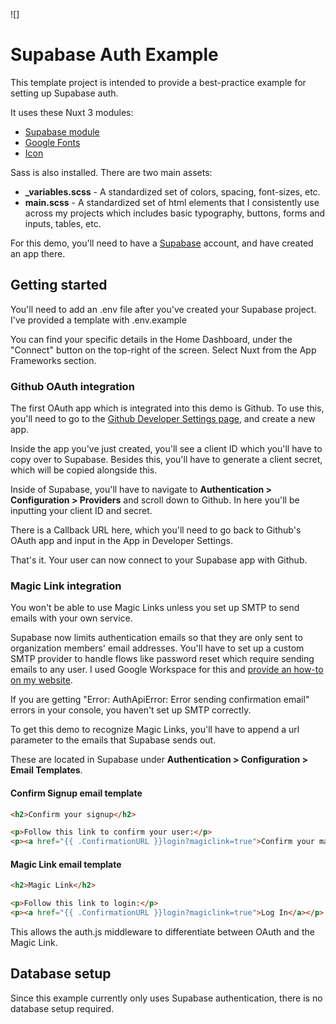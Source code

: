 ![]

# Supabase Auth Example

This template project is intended to provide a best-practice example for setting up Supabase auth. 

It uses these Nuxt 3 modules:

- [Supabase module](https://supabase.nuxtjs.org/get-started)
- [Google Fonts](https://google-fonts.nuxtjs.org/)
- [Icon](https://icones.js.org/)

Sass is also installed. There are two main assets:

- **_variables.scss** - A standardized set of colors, spacing, font-sizes, etc.
- **main.scss** - A standardized set of html elements that I consistently use across my projects which includes basic typography, buttons, forms and inputs, tables, etc.

For this demo, you'll need to have a [Supabase](https://supabase.com) account, and have created an app there.

## Getting started

You'll need to add an .env file after you've created your Supabase project. I've provided a template with .env.example

You can find your specific details in the Home Dashboard, under the "Connect" button on the top-right of the screen. Select Nuxt from the App Frameworks section.

### Github OAuth integration

The first OAuth app which is integrated into this demo is Github. To use this, you'll need to go to the [Github Developer Settings page](https://github.com/settings/developers), and create a new app.

Inside the app you've just created, you'll see a client ID which you'll have to copy over to Supabase. Besides this, you'll have to generate a client secret, which will be copied alongside this.

Inside of Supabase, you'll have to navigate to **Authentication > Configuration > Providers** and scroll down to Github. In here you'll be inputting your client ID and secret.

There is a Callback URL here, which you'll need to go back to Github's OAuth app and input in the App in Developer Settings.

That's it. Your user can now connect to your Supabase app with Github.

### Magic Link integration

You won't be able to use Magic Links unless you set up SMTP to send emails with your own service.

Supabase now limits authentication emails so that they are only sent to organization members' email addresses. You'll have to set up a custom SMTP provider to handle flows like password reset which require sending emails to any user. I used Google Workspace for this and [provide an how-to on my website](https://www.ramijames.com/thoughts/supabase-email-authentication-with-google-workspace).

If you are getting "Error: AuthApiError: Error sending confirmation email" errors in your console, you haven't set up SMTP correctly.

To get this demo to recognize Magic Links, you'll have to append a url parameter to the emails that Supabase sends out.

These are located in Supabase under **Authentication > Configuration > Email Templates**.

#### Confirm Signup email template

```html
<h2>Confirm your signup</h2>

<p>Follow this link to confirm your user:</p>
<p><a href="{{ .ConfirmationURL }}login?magiclink=true">Confirm your mail</a></p>
```

#### Magic Link email template
```html
<h2>Magic Link</h2>

<p>Follow this link to login:</p>
<p><a href="{{ .ConfirmationURL }}login?magiclink=true">Log In</a></p>
```

This allows the auth.js middleware to differentiate between OAuth and the Magic Link.

## Database setup

Since this example currently only uses Supabase authentication, there is no database setup required.